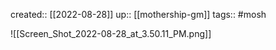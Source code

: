 ---
---
created:: [[2022-08-28]]
up:: [[mothership-gm]]
tags:: #mosh

![[Screen_Shot_2022-08-28_at_3.50.11_PM.png]]